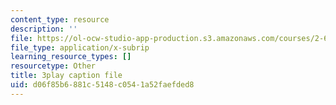 ```yaml
---
content_type: resource
description: ''
file: https://ol-ocw-studio-app-production.s3.amazonaws.com/courses/2-627-fundamentals-of-photovoltaics-fall-2013/d06f85b6881c5148c0541a52faefded8_k12GMjtN8aA.srt
file_type: application/x-subrip
learning_resource_types: []
resourcetype: Other
title: 3play caption file
uid: d06f85b6-881c-5148-c054-1a52faefded8
---
```

